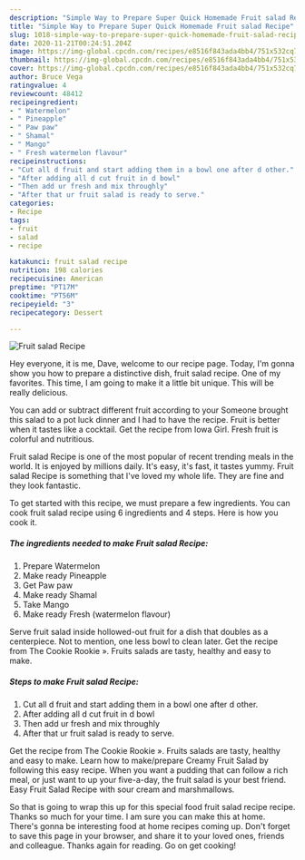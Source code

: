 ```yaml
---
description: "Simple Way to Prepare Super Quick Homemade Fruit salad Recipe"
title: "Simple Way to Prepare Super Quick Homemade Fruit salad Recipe"
slug: 1018-simple-way-to-prepare-super-quick-homemade-fruit-salad-recipe
date: 2020-11-21T00:24:51.204Z
image: https://img-global.cpcdn.com/recipes/e8516f843ada4bb4/751x532cq70/fruit-salad-recipe-recipe-main-photo.jpg
thumbnail: https://img-global.cpcdn.com/recipes/e8516f843ada4bb4/751x532cq70/fruit-salad-recipe-recipe-main-photo.jpg
cover: https://img-global.cpcdn.com/recipes/e8516f843ada4bb4/751x532cq70/fruit-salad-recipe-recipe-main-photo.jpg
author: Bruce Vega
ratingvalue: 4
reviewcount: 48412
recipeingredient:
- " Watermelon"
- " Pineapple"
- " Paw paw"
- " Shamal"
- " Mango"
- " Fresh watermelon flavour"
recipeinstructions:
- "Cut all d fruit and start adding them in a bowl one after d other."
- "After adding all d cut fruit in d bowl"
- "Then add ur fresh and mix throughly"
- "After that ur fruit salad is ready to serve."
categories:
- Recipe
tags:
- fruit
- salad
- recipe

katakunci: fruit salad recipe 
nutrition: 198 calories
recipecuisine: American
preptime: "PT17M"
cooktime: "PT56M"
recipeyield: "3"
recipecategory: Dessert

---
```



![Fruit salad Recipe](https://img-global.cpcdn.com/recipes/e8516f843ada4bb4/751x532cq70/fruit-salad-recipe-recipe-main-photo.jpg)

Hey everyone, it is me, Dave, welcome to our recipe page. Today, I'm gonna show you how to prepare a distinctive dish, fruit salad recipe. One of my favorites. This time, I am going to make it a little bit unique. This will be really delicious.

You can add or subtract different fruit according to your Someone brought this salad to a pot luck dinner and I had to have the recipe. Fruit is better when it tastes like a cocktail. Get the recipe from Iowa Girl. Fresh fruit is colorful and nutritious.

Fruit salad Recipe is one of the most popular of recent trending meals in the world. It is enjoyed by millions daily. It's easy, it's fast, it tastes yummy. Fruit salad Recipe is something that I've loved my whole life. They are fine and they look fantastic.


To get started with this recipe, we must prepare a few ingredients. You can cook fruit salad recipe using 6 ingredients and 4 steps. Here is how you cook it.

<!--inarticleads1-->

##### The ingredients needed to make Fruit salad Recipe:

1. Prepare  Watermelon
1. Make ready  Pineapple
1. Get  Paw paw
1. Make ready  Shamal
1. Take  Mango
1. Make ready  Fresh (watermelon flavour)


Serve fruit salad inside hollowed-out fruit for a dish that doubles as a centerpiece. Not to mention, one less bowl to clean later. Get the recipe from The Cookie Rookie ». Fruits salads are tasty, healthy and easy to make. 

<!--inarticleads2-->

##### Steps to make Fruit salad Recipe:

1. Cut all d fruit and start adding them in a bowl one after d other.
1. After adding all d cut fruit in d bowl
1. Then add ur fresh and mix throughly
1. After that ur fruit salad is ready to serve.


Get the recipe from The Cookie Rookie ». Fruits salads are tasty, healthy and easy to make. Learn how to make/prepare Creamy Fruit Salad by following this easy recipe. When you want a pudding that can follow a rich meal, or just want to up your five-a-day, the fruit salad is your best friend. Easy Fruit Salad Recipe with sour cream and marshmallows. 

So that is going to wrap this up for this special food fruit salad recipe recipe. Thanks so much for your time. I am sure you can make this at home. There's gonna be interesting food at home recipes coming up. Don't forget to save this page in your browser, and share it to your loved ones, friends and colleague. Thanks again for reading. Go on get cooking!
